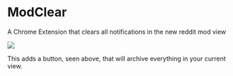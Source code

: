 # ModClear

A Chrome Extension that clears all notifications in the new reddit mod view

<img src="https://i.imgur.com/SCl2hG6.png">

This adds a button, seen above, that will archive everything in your current view.